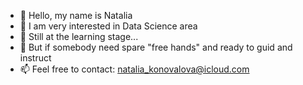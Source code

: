 - 👋 Hello, my name is Natalia
- 👀 I am very interested in Data Science area
- 🌱 Still at the learning stage...
- 💞️ But if somebody need spare "free hands" and ready to guid and instruct
- 📫 Feel free to contact: natalia_konovalova@icloud.com

<!---
NataliaMantyk/NataliaMantyk is a ✨ special ✨ repository because its `README.md` (this file) appears on your GitHub profile.
You can click the Preview link to take a look at your changes.
--->
